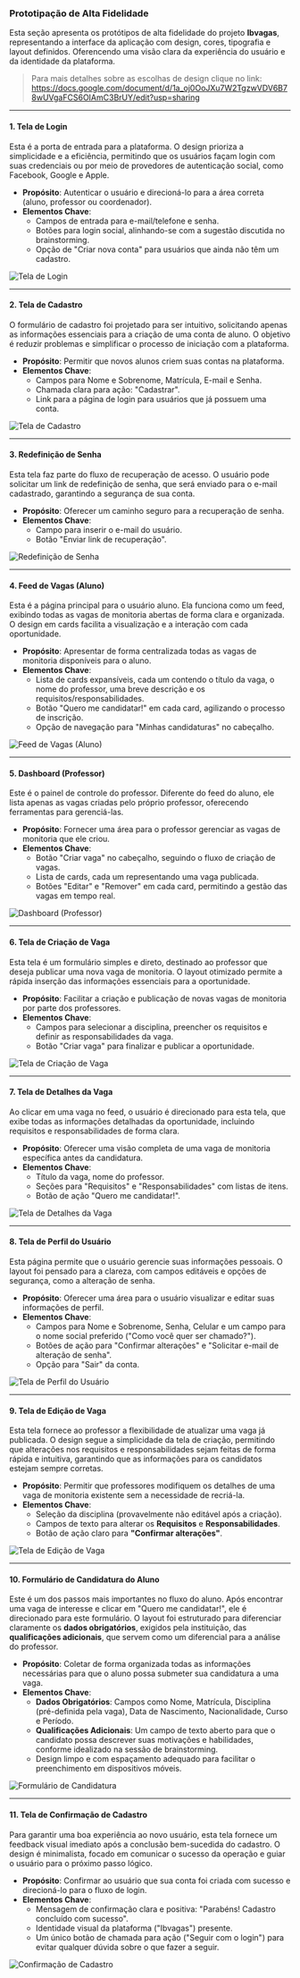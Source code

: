 ### Prototipação de Alta Fidelidade

Esta seção apresenta os protótipos de alta fidelidade do projeto **Ibvagas**, representando a interface da aplicação com design, cores, tipografia e layout definidos. Oferencendo uma visão clara da experiência do usuário e da identidade da plataforma.

> Para mais detalhes sobre as escolhas de design clique no link: <a href="https://docs.google.com/document/d/1a_oj0OoJXu7W2TgzwVDV6B78wUVgaFCS6OIAmC3BrUY/edit?usp=sharing" target="_blank" rel="noopener noreferrer">https://docs.google.com/document/d/1a_oj0OoJXu7W2TgzwVDV6B78wUVgaFCS6OIAmC3BrUY/edit?usp=sharing</a>

---

#### **1. Tela de Login**

Esta é a porta de entrada para a plataforma. O design prioriza a simplicidade e a eficiência, permitindo que os usuários façam login com suas credenciais ou por meio de provedores de autenticação social, como Facebook, Google e Apple.

* **Propósito**: Autenticar o usuário e direcioná-lo para a área correta (aluno, professor ou coordenador).
* **Elementos Chave**:
    * Campos de entrada para e-mail/telefone e senha.
    * Botões para login social, alinhando-se com a sugestão discutida no brainstorming.
    * Opção de "Criar nova conta" para usuários que ainda não têm um cadastro.

![Tela de Login](./assets/0002.jpg)

---

#### **2. Tela de Cadastro**

O formulário de cadastro foi projetado para ser intuitivo, solicitando apenas as informações essenciais para a criação de uma conta de aluno. O objetivo é reduzir problemas e simplificar o processo de iniciação com a plataforma.

* **Propósito**: Permitir que novos alunos criem suas contas na plataforma.
* **Elementos Chave**:
    * Campos para Nome e Sobrenome, Matrícula, E-mail e Senha.
    * Chamada clara para ação: "Cadastrar".
    * Link para a página de login para usuários que já possuem uma conta.

![Tela de Cadastro](./assets/0003.jpg)

---

#### **3. Redefinição de Senha**

Esta tela faz parte do fluxo de recuperação de acesso. O usuário pode solicitar um link de redefinição de senha, que será enviado para o e-mail cadastrado, garantindo a segurança de sua conta.

* **Propósito**: Oferecer um caminho seguro para a recuperação de senha.
* **Elementos Chave**:
    * Campo para inserir o e-mail do usuário.
    * Botão "Enviar link de recuperação".

![Redefinição de Senha](./assets/0008.jpg)

---

#### **4. Feed de Vagas (Aluno)**

Esta é a página principal para o usuário aluno. Ela funciona como um feed, exibindo todas as vagas de monitoria abertas de forma clara e organizada. O design em cards facilita a visualização e a interação com cada oportunidade.

* **Propósito**: Apresentar de forma centralizada todas as vagas de monitoria disponíveis para o aluno.
* **Elementos Chave**:
    * Lista de cards expansíveis, cada um contendo o título da vaga, o nome do professor, uma breve descrição e os requisitos/responsabilidades.
    * Botão "Quero me candidatar!" em cada card, agilizando o processo de inscrição.
    * Opção de navegação para "Minhas candidaturas" no cabeçalho.

![Feed de Vagas (Aluno)](./assets/0004.jpg)

---

#### **5. Dashboard (Professor)**

Este é o painel de controle do professor. Diferente do feed do aluno, ele lista apenas as vagas criadas pelo próprio professor, oferecendo ferramentas para gerenciá-las.

* **Propósito**: Fornecer uma área para o professor gerenciar as vagas de monitoria que ele criou.
* **Elementos Chave**:
    * Botão "Criar vaga" no cabeçalho, seguindo o fluxo de criação de vagas.
    * Lista de cards, cada um representando uma vaga publicada.
    * Botões "Editar" e "Remover" em cada card, permitindo a gestão das vagas em tempo real.

![Dashboard (Professor)](./assets/0005.jpg)

---

#### **6. Tela de Criação de Vaga**

Esta tela é um formulário simples e direto, destinado ao professor que deseja publicar uma nova vaga de monitoria. O layout otimizado permite a rápida inserção das informações essenciais para a oportunidade.

* **Propósito**: Facilitar a criação e publicação de novas vagas de monitoria por parte dos professores.
* **Elementos Chave**:
    * Campos para selecionar a disciplina, preencher os requisitos e definir as responsabilidades da vaga.
    * Botão "Criar vaga" para finalizar e publicar a oportunidade.

![Tela de Criação de Vaga](./assets/0006.jpg)

---

#### **7. Tela de Detalhes da Vaga**

Ao clicar em uma vaga no feed, o usuário é direcionado para esta tela, que exibe todas as informações detalhadas da oportunidade, incluindo requisitos e responsabilidades de forma clara.

* **Propósito**: Oferecer uma visão completa de uma vaga de monitoria específica antes da candidatura.
* **Elementos Chave**:
    * Título da vaga, nome do professor.
    * Seções para "Requisitos" e "Responsabilidades" com listas de itens.
    * Botão de ação "Quero me candidatar!".

![Tela de Detalhes da Vaga](./assets/0009.jpg)

---

#### **8. Tela de Perfil do Usuário**

Esta página permite que o usuário gerencie suas informações pessoais. O layout foi pensado para a clareza, com campos editáveis e opções de segurança, como a alteração de senha.

* **Propósito**: Oferecer uma área para o usuário visualizar e editar suas informações de perfil.
* **Elementos Chave**:
    * Campos para Nome e Sobrenome, Senha, Celular e um campo para o nome social preferido ("Como você quer ser chamado?").
    * Botões de ação para "Confirmar alterações" e "Solicitar e-mail de alteração de senha".
    * Opção para "Sair" da conta.

![Tela de Perfil do Usuário](./assets/0007.jpg)

---

#### **9. Tela de Edição de Vaga**

Esta tela fornece ao professor a flexibilidade de atualizar uma vaga já publicada. O design segue a simplicidade da tela de criação, permitindo que alterações nos requisitos e responsabilidades sejam feitas de forma rápida e intuitiva, garantindo que as informações para os candidatos estejam sempre corretas.

* **Propósito**: Permitir que professores modifiquem os detalhes de uma vaga de monitoria existente sem a necessidade de recriá-la.
* **Elementos Chave**:
    * Seleção da disciplina (provavelmente não editável após a criação).
    * Campos de texto para alterar os **Requisitos** e **Responsabilidades**.
    * Botão de ação claro para **"Confirmar alterações"**.

![Tela de Edição de Vaga](./assets/0010.jpg)

---

#### **10. Formulário de Candidatura do Aluno**

Este é um dos passos mais importantes no fluxo do aluno. Após encontrar uma vaga de interesse e clicar em "Quero me candidatar!", ele é direcionado para este formulário. O layout foi estruturado para diferenciar claramente os **dados obrigatórios**, exigidos pela instituição, das **qualificações adicionais**, que servem como um diferencial para a análise do professor.

* **Propósito**: Coletar de forma organizada todas as informações necessárias para que o aluno possa submeter sua candidatura a uma vaga.
* **Elementos Chave**:
    * **Dados Obrigatórios**: Campos como Nome, Matrícula, Disciplina (pré-definida pela vaga), Data de Nascimento, Nacionalidade, Curso e Período.
    * **Qualificações Adicionais**: Um campo de texto aberto para que o candidato possa descrever suas motivações e habilidades, conforme idealizado na sessão de brainstorming.
    * Design limpo e com espaçamento adequado para facilitar o preenchimento em dispositivos móveis.

![Formulário de Candidatura](./assets/0013.jpg)

---

#### **11. Tela de Confirmação de Cadastro**

Para garantir uma boa experiência ao novo usuário, esta tela fornece um feedback visual imediato após a conclusão bem-sucedida do cadastro. O design é minimalista, focado em comunicar o sucesso da operação e guiar o usuário para o próximo passo lógico.

* **Propósito**: Confirmar ao usuário que sua conta foi criada com sucesso e direcioná-lo para o fluxo de login.
* **Elementos Chave**:
    * Mensagem de confirmação clara e positiva: "Parabéns! Cadastro concluído com sucesso".
    * Identidade visual da plataforma ("Ibvagas") presente.
    * Um único botão de chamada para ação ("Seguir com o login") para evitar qualquer dúvida sobre o que fazer a seguir.

![Confirmação de Cadastro](./assets/0012.jpg)